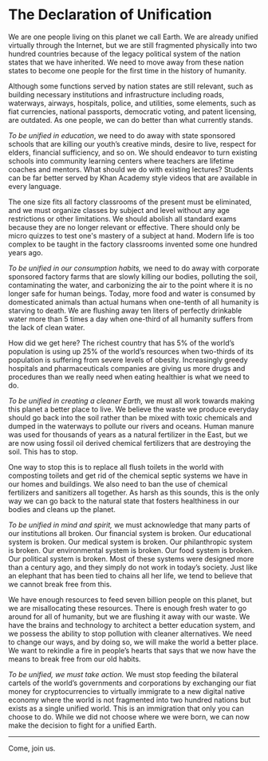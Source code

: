 # The Declaration of Unification



We are one people living on this planet we call Earth. We are already unified virtually through the Internet, but we are still fragmented physically into two hundred countries because of the legacy political system of the nation states that we have inherited. We need to move away from these nation states to become one people for the first time in the history of humanity.

Although some functions served by nation states are still relevant, such as building necessary institutions and infrastructure including roads, waterways, airways, hospitals, police, and utilities, some elements, such as fiat currencies, national passports, democratic voting, and patent licensing, are outdated. As one people, we can do better than what currently stands.

*To be unified in education*, we need to do away with state sponsored schools that are killing our youth’s creative minds, desire to live, respect for elders, financial sufficiency, and so on. We should endeavor to turn existing schools into community learning centers where teachers are lifetime coaches and mentors. What should we do with existing lectures? Students can be far better served by Khan Academy style videos that are available in every language. 

The one size fits all factory classrooms of the present must be eliminated, and we must organize classes by subject and level without any age restrictions or other limitations. We should abolish all standard exams because they are no longer relevant or effective. There should only be micro quizzes to test one's mastery of a subject at hand. Modern life is too complex to be taught in the factory classrooms invented some one hundred years ago.

*To be unified in our consumption habits,* we need to do away with corporate sponsored factory farms that are slowly killing our bodies, polluting the soil, contaminating the water, and carbonizing the air to the point where it is no longer safe for human beings. Today, more food and water is consumed by domesticated animals than actual humans when one-tenth of all humanity is starving to death. We are flushing away ten liters of perfectly drinkable water more than 5 times a day when one-third of all humanity suffers from the lack of clean water.

How did we get here? The richest country that has 5% of the world’s population is using up 25% of the world’s resources when two-thirds of its population is suffering from severe levels of obesity. Increasingly greedy hospitals and pharmaceuticals companies are giving us more drugs and procedures than we really need when eating healthier is what we need to do.

*To be unified in creating a cleaner Earth,* we must all work towards making this planet a better place to live. We believe the waste we produce everyday should go back into the soil rather than be mixed with toxic chemicals and dumped in the waterways to pollute our rivers and oceans. Human manure was used for thousands of years as a natural fertilizer in the East, but we are now using fossil oil derived chemical fertilizers that are destroying the soil. This has to stop.

One way to stop this is to replace all flush toilets in the world with composting toilets and get rid of the chemical septic systems we have in our homes and buildings. We also need to ban the use of chemical fertilizers and sanitizers all together. As harsh as this sounds, this is the only way we can go back to the natural state that fosters healthiness in our bodies and cleans up the planet.

*To be unified in mind and spirit,* we must acknowledge that many parts of our institutions all broken. Our financial system is broken. Our educational system is broken. Our medical system is broken. Our philanthropic system is broken. Our environmental system is broken. Our food system is broken. Our political system is broken. Most of these systems were designed more than a century ago, and they simply do not work in today’s society. Just like an elephant that has been tied to chains all her life, we tend to believe that we cannot break free from this.

We have enough resources to feed seven billion people on this planet, but we are misallocating these resources. There is enough fresh water to go around for all of humanity, but we are flushing it away with our waste. We have the brains and technology to architect a better education system, and we possess the ability to stop pollution with cleaner alternatives. We need to change our ways, and by doing so, we will make the world a better place. We want to rekindle a fire in people’s hearts that says that we now have the means to break free from our old habits. 

*To be unified, we must take action.* We must stop feeding the bilateral cartels of the world’s governments and corporations by exchanging our fiat money for cryptocurrencies to virtually immigrate to a new digital native economy where the world is not fragmented into two hundred nations but exists as a single unified world. This is an immigration that only you can choose to do. While we did not choose where we were born, we can now make the decision to fight for a unified Earth. 

---



Come, join us.